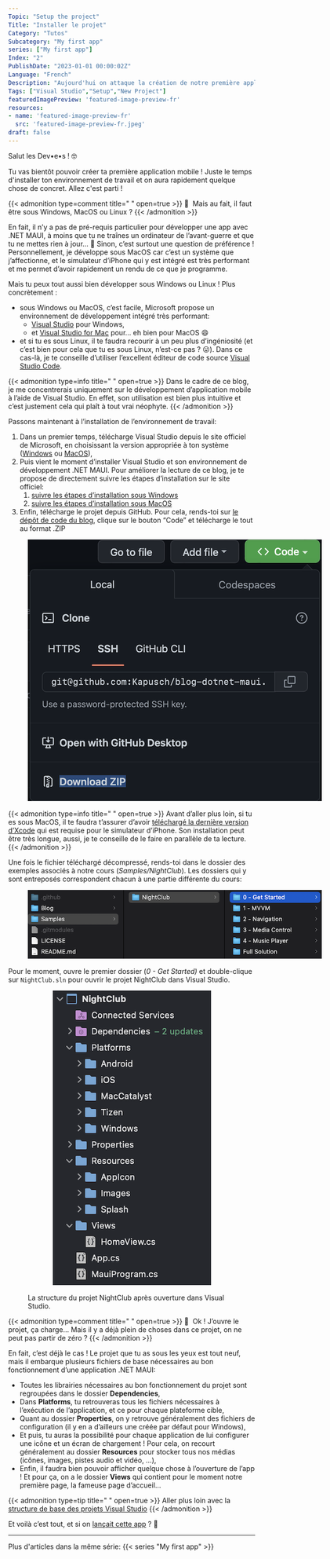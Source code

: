 ```yaml
---
Topic: "Setup the project"
Title: "Installer le projet"
Category: "Tutos"
Subcategory: "My first app"
series: ["My first app"]
Index: "2"
PublishDate: "2023-01-01 00:00:02Z"
Language: "French"
Description: "Aujourd'hui on attaque la création de notre première application ! Juste le temps d'installer ton environnement de travail et on aura rapidement quelque chose de concret. Allez c'est parti !"
Tags: ["Visual Studio","Setup","New Project"]
featuredImagePreview: 'featured-image-preview-fr'
resources:
- name: 'featured-image-preview-fr'
  src: 'featured-image-preview-fr.jpeg'
draft: false
---
```


<!--more-->

<style>
.img-sizes{min-height:50px;max-height:600px;min-width:50px;max-width:600px;height:auto;width:auto}
</style>
Salut les Dev•e•s ! 🤓



Tu vas bientôt pouvoir créer ta première application mobile ! Juste le temps d'installer ton environnement de travail et on aura rapidement quelque chose de concret. Allez c'est parti !


{{< admonition type=comment title="‎ " open=true >}}
🐒‎ ‎ Mais au fait, il faut être sous Windows, MacOS ou Linux ?
{{< /admonition >}}



En fait, il n’y a pas de pré-requis particulier pour développer une app avec .NET MAUI, à moins que tu ne traînes un ordinateur de l’avant-guerre et que tu ne mettes rien à jour… 🤔 Sinon, c’est surtout une question de préférence ! Personnellement, je développe sous MacOS car c’est un système que j’affectionne, et le simulateur d’iPhone qui y est intégré est très performant et me permet d’avoir rapidement un rendu de ce que je programme.

Mais tu peux tout aussi bien développer sous Windows ou Linux ! Plus concrètement :

* sous Windows ou MacOS, c’est facile, Microsoft propose un environnement de développement intégré très performant:
    * [Visual Studio](https://visualstudio.microsoft.com/vs/) pour Windows,
    * et [Visual Studio for Mac](https://visualstudio.microsoft.com/vs/mac/) pour… eh bien pour MacOS 😄
* et si tu es sous Linux, il te faudra recourir à un peu plus d’ingéniosité (et c’est bien pour cela que tu es sous Linux, n’est-ce pas ? 😛). Dans ce cas-là, je te conseille d’utiliser l’excellent éditeur de code source [Visual Studio Code](https://code.visualstudio.com).



{{< admonition type=info title="‎ " open=true >}}
Dans le cadre de ce blog, je me concentrerais uniquement sur le développement d’application mobile à l’aide de Visual Studio. En effet, son utilisation est bien plus intuitive et c’est justement cela qui plaît à tout vrai néophyte.
{{< /admonition >}}



Passons maintenant à l’installation de l’environnement de travail:

1. Dans un premier temps, télécharge Visual Studio depuis le site officiel de Microsoft, en choisissant la version appropriée à ton système ([Windows](https://visualstudio.microsoft.com/vs/) ou [MacOS](https://visualstudio.microsoft.com/vs/mac/)),
1. Puis vient le moment d’installer Visual Studio et son environnement de développement .NET MAUI. Pour améliorer la lecture de ce blog, je te propose de directement suivre les étapes d’installation sur le site officiel:
    1. [suivre les étapes d’installation sous Windows](https://learn.microsoft.com/fr-fr/dotnet/maui/get-started/installation?view=net-maui-7.0&tabs=vswin#installation-1)
    1. [suivre les étapes d’installation sous MacOS](https://learn.microsoft.com/fr-fr/dotnet/maui/get-started/installation?view=net-maui-7.0&tabs=vsmac#installation-2)
1. Enfin, télécharge le projet depuis GitHub. Pour cela, rends-toi sur [le dépôt de code du blog](https://github.com/Kapusch/blog-dotnet-maui), clique sur le bouton “Code” et télécharge le tout au format .ZIP
<figure><p align="center"><img class="img-sizes" src="./images/7B86AE88DAB3362A9B47A4007B949027.png"></p></figure>




{{< admonition type=info title="‎ " open=true >}}
Avant d’aller plus loin, si tu es sous MacOS, il te faudra t’assurer d’avoir [téléchargé la dernière version d’Xcode](https://developer.apple.com/xcode) qui est requise pour le simulateur d’iPhone. Son installation peut être très longue, aussi, je te conseille de le faire en parallèle de ta lecture.
{{< /admonition >}}



Une fois le fichier téléchargé décompressé, rends-toi dans le dossier des exemples associés à notre cours (*Samples/NightClub*). Les dossiers qui y sont entreposés correspondent chacun à une partie différente du cours:

<figure><p align="center"><img class="img-sizes" src="./images/AB6D4CEADA0C31BD182CB28EA1C158C1.png"></p></figure>

Pour le moment, ouvre le premier dossier (*0 - Get Started)* et double-clique sur `NightClub.sln` pour ouvrir le projet NightClub dans Visual Studio.

<figure><p align="center"><img class="img-sizes" src="./images/1D187B2CC26417B658FD450BB0D7B3B3.png"></p><figcaption class="image-caption">La structure du projet NightClub après ouverture dans Visual Studio.</figcaption></figure>




{{< admonition type=comment title="‎ " open=true >}}
🐒‎ ‎ Ok ! J’ouvre le projet, ça charge… Mais il y a déjà plein de choses dans ce projet, on ne peut pas partir de zéro ?
{{< /admonition >}}



En fait, c’est déjà le cas ! Le projet que tu as sous les yeux est tout neuf, mais il embarque plusieurs fichiers de base nécessaires au bon fonctionnement d’une application .NET MAUI:

* Toutes les librairies nécessaires au bon fonctionnement du projet sont regroupées dans le dossier **Dependencies**,
* Dans **Platforms**, tu retrouveras tous les fichiers nécessaires à l’exécution de l’application, et ce pour chaque plateforme cible,
* Quant au dossier **Properties**, on y retrouve généralement des fichiers de configuration (il y en a d’ailleurs une créée par défaut pour Windows),
* Et puis, tu auras la possibilité pour chaque application de lui configurer une icône et un écran de chargement ! Pour cela, on recourt généralement au dossier **Resources** pour stocker tous nos médias (icônes, images, pistes audio et vidéo, …),
* Enfin, il faudra bien pouvoir afficher quelque chose à l’ouverture de l’app ! Et pour ça, on a le dossier **Views** qui contient pour le moment notre première page, la fameuse page d’accueil…



{{< admonition type=tip title="‎ " open=true >}}
Aller plus loin avec la [structure de base des projets Visual Studio](https://learn.microsoft.com/fr-fr/dotnet/maui/fundamentals/single-project?view=net-maui-7.0)
{{< /admonition >}}

Et voilà c’est tout, et si on <a href="../3-first-run-of-the-project/">lançait cette app</a> ? 🙂


---
Plus d'articles dans la même série:
{{< series "My first app" >}}
